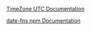 [TimeZone UTC Documentation](https://blog.bitsrc.io/how-to-handle-time-zones-in-javascript-b135a7931453)

[date-fns npm Documentation](https://www.npmjs.com/package/date-fns)


